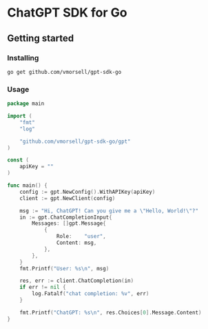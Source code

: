 # ChatGPT SDK for Go

## Getting started

### Installing

    go get github.com/vmorsell/gpt-sdk-go

### Usage

```go
package main

import (
    "fmt"
    "log"

    "github.com/vmorsell/gpt-sdk-go/gpt"
)

const (
    apiKey = ""
)

func main() {
    config := gpt.NewConfig().WithAPIKey(apiKey)
    client := gpt.NewClient(config)

    msg := "Hi, ChatGPT! Can you give me a \"Hello, World!\"?"
    in := gpt.ChatCompletionInput{
        Messages: []gpt.Message{
            {
                Role:    "user",
                Content: msg,
            },
        },
    }
    fmt.Printf("User: %s\n", msg)

    res, err := client.ChatCompletion(in)
    if err != nil {
        log.Fatalf("chat completion: %v", err)
    }

    fmt.Printf("ChatGPT: %s\n", res.Choices[0].Message.Content)
}
```
